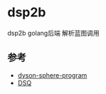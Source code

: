 # dsp2b

dsp2b golang后端 解析蓝图调用

## 参考

- [dyson-sphere-program](https://github.com/d0sboots/dyson-sphere-program)
- [DSQ](https://github.com/122474363/DSQ)

